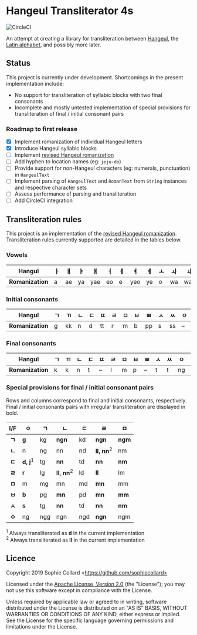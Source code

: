 # Hangeul Transliterator 4s

![CircleCI](https://img.shields.io/circleci/build/github/sophiecollard/hangeul-transliterator-4s/master)

An attempt at creating a library for transliteration between [Hangeul](https://en.wikipedia.org/wiki/Hangul), the [Latin alphabet](https://en.wikipedia.org/wiki/Latin_alphabet), and possibly more later.

## Status
This project is currently under development. Shortcomings in the present implementation include:
  - No support for transliteration of syllabic blocks with two final consonants
  - Incomplete and mostly untested implementation of special provisions for transliteration of final / initial consonant pairs

### Roadmap to first release
  - [x] Implement romanization of individual Hangeul letters
  - [x] Introduce Hangeul syllabic blocks
  - [ ] Implement [revised Hangeul romanization](https://en.wikipedia.org/wiki/Revised_Romanization_of_Korean)
  - [ ] Add hyphen to location names (eg: `jeju-do`)
  - [ ] Provide support for non-Hangeul characters (eg: numerals, punctuation) in `HangeulText`
  - [ ] Implement parsing of `HangeulText` and `RomanText` from `String` instances and respective character sets
  - [ ] Assess performance of parsing and transliteration
  - [ ] Add CircleCI integration

## Transliteration rules
This project is an implementation of the [revised Hangeul romanization](https://en.wikipedia.org/wiki/Revised_Romanization_of_Korean). Transliteration rules currently supported are detailed in the tables below.

### Vowels
| Hangul           | ㅏ | ㅐ  | ㅑ | ㅒ  | ㅓ | ㅔ | ㅕ  | ㅖ | ㅗ  | ㅘ | ㅙ | ㅚ   | ㅛ  | ㅜ | ㅝ | ㅞ | ㅟ | ㅠ | ㅡ  | ㅢ | ㅣ |
| :--------------: | -- | -- | -- | --- | -- | -- | --- | -- | -- | -- | --- | --- | -- | -- | -- | -- | -- | -- | -- | -- | -- |
| **Romanization** | a  | ae | ya | yae | eo | e  | yeo | ye | o  | wa | wae | oe  | yo | u  | wo | we | wi | yu | eu | ui | i  |

### Initial consonants
| Hangul           | ㄱ | ㄲ | ㄴ | ㄷ | ㄸ | ㄹ | ㅁ | ㅂ | ㅃ | ㅅ  | ㅆ | ㅇ | ㅈ | ㅉ | ㅊ | ㅋ | ㅌ | ㅍ | ㅎ |
| :--------------: | -- | -- | -- | - | -- | -- | -- | -- | -- | -- | -- | -- | -- | -- | -- | - | -- | -- | -- |
| **Romanization** | g  | kk | n  | d | tt | r  | m  | b  | pp | s  | ss | –  | j  | jj | ch | k | t  | p  | h  |

### Final consonants
| Hangul           | ㄱ | ㄲ | ㄴ | ㄷ | ㄸ | ㄹ | ㅁ | ㅂ | ㅃ | ㅅ  | ㅆ | ㅇ | ㅈ | ㅉ | ㅊ | ㅋ | ㅌ | ㅍ | ㅎ |
| :--------------: | -- | -- | -- | - | -- | -- | -- | -- | -- | -- | -- | -- | -- | -- | -- | - | -- | -- | -- |
| **Romanization** | k  | k  | n  | t | –  | l  | m  | p  | –  | t  | t  | ng | t  | –  | t  | k | t  | p  | t  |

### Special provisions for final / initial consonant pairs
Rows and columns correspond to final and initial consonants, respectively. Final / initial consonants pairs with irregular transliteration are displayed in bold.

| I/F    | ㅇ                   | ㄱ   | ㄴ                     | ㄷ  | ㄹ                     | ㅁ      |
| :----: | -------------------- | --- | ---------------------- | --- | ---------------------- | ------- |
| **ㄱ** | **g**                | kg  | **ngn**                | kd  | **ngn**                | **ngm** |
| **ㄴ** | n                    | ng  | nn                     | nd  | **ll, nn**<sup>2</sup> | nm      |
| **ㄷ** | **d, j**<sup>1</sup> | tg  | **nn**                 | td  | **nn**                 | **nm**  |
| **ㄹ** | **r**                | lg  | **ll, nn**<sup>2</sup> | ld  | **ll**                 | lm      |
| **ㅁ** | m                    | mg  | mn                     | md  | **mn**                 | mm      |
| **ㅂ** | **b**                | pg  | **mn**                 | pd  | **mn**                 | **mm**  |
| **ㅅ** | **s**                | tg  | **nn**                 | td  | **nn**                 | **nm**  |
| **ㅇ** | ng                   | ngg | ngn                    | ngd | **ngn**                | ngm     |

<sup>1</sup> Always transliterated as **d** in the current implementation  
<sup>2</sup> Always transliterated as **ll** in the current implementation

## Licence
Copyright 2019 Sophie Collard \<https://github.com/sophiecollard>

Licensed under the [Apache License, Version 2.0](http://www.apache.org/licenses/LICENSE-2.0) (the "License");
you may not use this software except in compliance with the License.

Unless required by applicable law or agreed to in writing, software distributed under the License is distributed on an "AS IS" BASIS, WITHOUT WARRANTIES OR CONDITIONS OF ANY KIND, either express or implied. See the License for the specific language governing permissions and limitations under the License.
